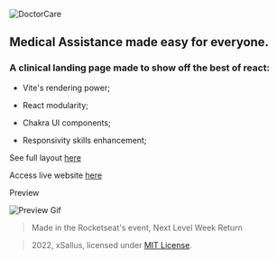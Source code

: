 ![DoctorCare](https://raw.githubusercontent.com/xSallus/nlw-return-doctor-care/main/public/logo.svg)

## Medical Assistance made easy for everyone.

### A clinical landing page made to show off the best of react:

* Vite's rendering power;

* React modularity;

* Chakra UI components;

* Responsivity skills enhancement;

See full layout [here](https://www.figma.com/file/H2U2hn1kO5pD9EkAX83bS2/DoctorCare-(Community))

Access live website [here](https://doctor-care-delta.vercel.app)

Preview

![Preview Gif](./public/doctor-care.gif)

> Made in the Rocketseat's event,
> Next Level Week Return

> 2022, xSallus, licensed under [MIT License](./LICENSE).
